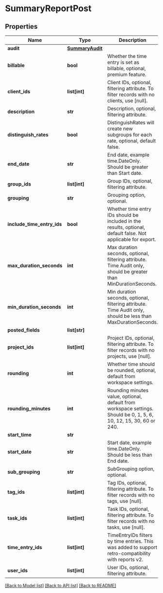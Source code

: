 # SummaryReportPost

## Properties

Name | Type | Description | Notes
------------ | ------------- | ------------- | -------------
**audit** | [**SummaryAudit**](SummaryAudit.md) |  | [optional] 
**billable** | **bool** | Whether the time entry is set as billable, optional, premium feature. | [optional] 
**client_ids** | **list[int]** | Client IDs, optional, filtering attribute. To filter records with no clients, use [null]. | [optional] 
**description** | **str** | Description, optional, filtering attribute. | [optional] 
**distinguish_rates** | **bool** | DistinguishRates will create new subgroups for each rate, optional, default false. | [optional] 
**end_date** | **str** | End date, example time.DateOnly. Should be greater than Start date. | [optional] 
**group_ids** | **list[int]** | Group IDs, optional, filtering attribute. | [optional] 
**grouping** | **str** | Grouping option, optional. | [optional] 
**include_time_entry_ids** | **bool** | Whether time entry IDs should be included in the results, optional, default false. Not applicable for export. | [optional] 
**max_duration_seconds** | **int** | Max duration seconds, optional, filtering attribute. Time Audit only, should be greater than MinDurationSeconds. | [optional] 
**min_duration_seconds** | **int** | Min duration seconds, optional, filtering attribute. Time Audit only, should be less than MaxDurationSeconds. | [optional] 
**posted_fields** | **list[str]** |  | [optional] 
**project_ids** | **list[int]** | Project IDs, optional, filtering attribute. To filter records with no projects, use [null]. | [optional] 
**rounding** | **int** | Whether time should be rounded, optional, default from workspace settings. | [optional] 
**rounding_minutes** | **int** | Rounding minutes value, optional, default from workspace settings. Should be 0, 1, 5, 6, 10, 12, 15, 30, 60 or 240. | [optional] 
**start_time** | **str** |  | [optional] 
**start_date** | **str** | Start date, example time.DateOnly. Should be less than End date. | [optional] 
**sub_grouping** | **str** | SubGrouping option, optional. | [optional] 
**tag_ids** | **list[int]** | Tag IDs, optional, filtering attribute. To filter records with no tags, use [null]. | [optional] 
**task_ids** | **list[int]** | Task IDs, optional, filtering attribute. To filter records with no tasks, use [null]. | [optional] 
**time_entry_ids** | **list[int]** | TimeEntryIDs filters by time entries. This was added to support retro-compatibility with reports v2. | [optional] 
**user_ids** | **list[int]** | User IDs, optional, filtering attribute. | [optional] 

[[Back to Model list]](../README.md#documentation-for-models) [[Back to API list]](../README.md#documentation-for-api-endpoints) [[Back to README]](../README.md)


